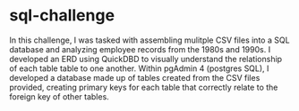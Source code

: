# sql-challenge

In this challenge, I was tasked with assembling mulitple CSV files into a SQL database and analyzing employee records from the 1980s and 1990s. 
I developed an ERD using QuickDBD to visually understand the relationship of each table table to one another.
Within pgAdmin 4 (postgres SQL), I developed a database made up of tables created from the CSV files provided, creating primary keys for each table that correctly relate
to the foreign key of other tables.
